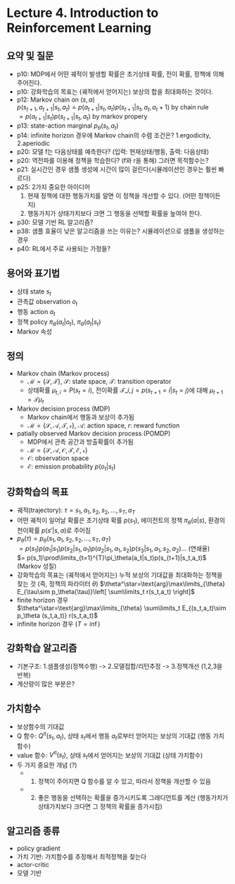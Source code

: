 # Lecture 4. Introduction to Reinforcement Learning

## 요약 및 질문
- p10: MDP에서 어떤 궤적이 발생할 확률은 초기상태 확률, 전이 확률, 정책에 의해 주어진다.
- p10: 강화학습의 목표는 (궤적에서 얻어지는) 보상의 합을 최대화하는 것이다.
- p12: Markov chain on $(s,a)$   
  $p(s_{t+1},a_{t+1}|s_t,a_t) = p(a_{t+1}|s_t,a_t)p(s_{t+1}|s_t,a_t,a_t+1)$ by chain rule  
  $= p(a_{t+1}|s_t)p(s_{t+1}|s_t,a_t)$ by markov propery
- p13: state-action marginal $p_\theta(s_t,a_t)$ 
- p14: infinite horizon 경우에 Markov chain의 수렴 조건은? 1.ergodicity, 2.aperiodic
- p20: 모델 f는 다음상태를 예측한다? (입력: 현재상태/행동, 출력: 다음상태)
- p20: 역전파를 이용해 정책을 학습한다? (f와 r을 통해) 그러면 목적함수는?
- p21: 실시간인 경우 샘플 생성에 시간이 많이 걸린다(시뮬레이션인 경우는 훨씬 빠르다)
- p25: 2가지 중요한 아이디어
  1) 현재 정책에 대한 행동가치를 알면 이 정책을 개선할 수 있다. (어떤 정책이든지)
  2) 행동가치가 상태가치보다 크면 그 행동을 선택할 확률을 높여야 한다.
- p30: 모델 기반 RL 알고리즘?
- p38: 샘플 효율이 낮은 알고리즘을 쓰는 이유는? 시뮬레이션으로 샘플을 생성하는 경우
- p40: RL에서 주로 사용되는 가정들?

## 용어와 표기법
- 상태 state $s_t$
- 관측값 observation $o_t$
- 행동 action $a_t$
- 정책 policy $\pi_{\theta}(a_t|o_t)$, $\pi_{\theta}(a_t|s_t)$
- Markov 속성

## 정의
- Markov chain (Markov process)
  - $\mathcal{M=\lbrace S,T \rbrace}$, $\mathcal{S}$: state space, $\mathcal{T}$: transition operator
  - 상태확률 $\mu_{t,i}=P(s_t=i)$, 전이확률 $\mathcal{T}\_{i,j}=p(s_{t+1}=i|s_t=j)$에 대해 $\mu_{t+1}=\mathcal{T}\mu_{t}$
- Markov decision process (MDP)
  - Markov chain에서 행동과 보상이 추가됨
  - $\mathcal{M=\lbrace S,A,T,r \rbrace}$, $\mathcal{A}$: action space, $r$: reward function
- patially observed Markov decision process (POMDP)
  - MDP에서 관측 공간과 방출확률이 추가됨  
  - $\mathcal{M=\lbrace S,A,O,T,E,r \rbrace}$
  - $\mathcal{O}$: observation space
  - $\mathcal{E}$: emission probability $p(o_t|s_t)$

## 강화학습의 목표
- 궤적(trajectory): $\tau=s_1,a_1,s_2,s_2,...,s_T,a_T$
- 어떤 궤적이 일어날 확률은 초기상태 확률 $p(s_1)$, 에이전트의 정책 $\pi_\theta(a|s)$, 환경의 천이확률 $p(s'|s,a)$로 주어짐
- $p_\theta(\tau)=p_\theta(s_1,a_1,s_2,s_2,...,s_T,a_T)$  
  $= p(s_1)p(a_1|s_1)p(s_2|s_1,a_1)p(a_2|s_1,a_1,s_2)p(s_3|s_1,a_1,s_2,a_2)...$ (연쇄율)  
  $= p(s_1)\prod\limits_{t=1}^{T}\pi_\theta(a_t|s_t)p(s_{t+1}|s_t,a_t)$ (Markov 성질)
- 강화학습의 목표는 (궤적에서 얻어지는) 누적 보상의 기대값을 최대화하는 정책을 찾는 것 (즉, 정책의 파라미터 $\theta$)
  $\theta^\star=\text{arg}\max\limits_{\theta} E_{\tau\sim p_\theta(\tau)}\left[ \sum\limits_t r(s_t,a_t) \right]$
- finite horizon 경우  
  $\theta^\star=\text{arg}\max\limits_{\theta} \sum\limits_t E_{(s_t,a_t)\sim p_\theta (s_t,a_t)} r(s_t,a_t)$
- infinite horizon 경우 ($T=\inf$)
  

## 강화학습 알고리즘
- 기본구조: 1.샘플생성(정책수행) -> 2.모델접합/리턴추정 -> 3.정책개선 (1,2,3을 반복)
- 계산량이 많은 부분은?

## 가치함수
- 보상함수의 기대값
- Q 함수: $Q^\pi(s_t,a_t)$, 상태 $s_t$에서 행동 $a_t$로부터 얻어지는 보상의 기대값 (행동 가치함수)
- value 함수: $V^\pi(s_t)$, 상태 $s_t$에서 얻어지는 보상의 기대값 (상태 가치함수)
- 두 가지 중요한 개념 (?)
  - 1. 정책이 주어지면 Q 함수를 알 수 있고, 따라서 정책을 개선할 수 있음
  - 2. 좋은 행동을 선택하는 확률을 증가시키도록 그래디언트를 계산 (행동가치가 상태가치보다 크다면 그 정책의 확률을 증가시킴)

## 알고리즘 종류
- policy gradient
- 가치 기반: 가치함수를 추정해서 최적정책을 찾는다
- actor-critic
- 모델 기반

